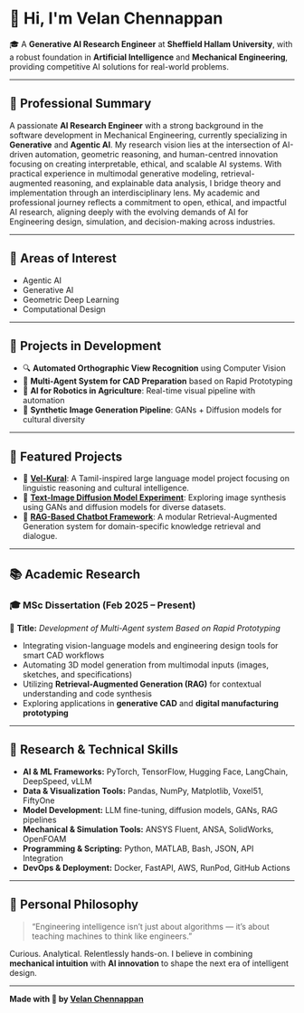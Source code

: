 # 👋 Hi, I'm Velan Chennappan

🎓 A **Generative AI Research Engineer** at **Sheffield Hallam University**, with a robust foundation in **Artificial Intelligence** and **Mechanical Engineering**, providing competitive AI solutions for real-world problems.

---

## 🔧 Professional Summary

 A passionate **AI Research Engineer** with a strong background in the software development in Mechanical Engineering, currently specializing in **Generative** and **Agentic AI**. My research vision lies at the intersection of AI-driven automation, geometric reasoning, and human-centred innovation focusing on creating interpretable, ethical, and scalable AI systems. With practical experience in multimodal generative modeling, retrieval-augmented reasoning, and explainable data analysis, I bridge theory and implementation through an interdisciplinary lens. My academic and professional journey reflects a commitment to open, ethical, and impactful AI research, aligning deeply with the evolving demands of AI for Engineering design, simulation, and decision-making across industries. 

---

## 🎯 Areas of Interest

- Agentic AI
- Generative AI
- Geometric Deep Learning
- Computational Design

---

## 🚀 Projects in Development

- 🔍 **Automated Orthographic View Recognition** using Computer Vision  
- 🤖 **Multi-Agent System for CAD Preparation** based on Rapid Prototyping  
- 🌾 **AI for Robotics in Agriculture**: Real-time visual pipeline with automation  
- 🧠 **Synthetic Image Generation Pipeline**: GANs + Diffusion models for cultural diversity  

---

## 🧩 Featured Projects

- 💬 [**Vel-Kural**](https://github.com/velanc-ai/Vel-Kural): A Tamil-inspired large language model project focusing on linguistic reasoning and cultural intelligence.  
- 🎨 [**Text-Image Diffusion Model Experiment**](https://github.com/yourusername/text-image-diffusion): Exploring image synthesis using GANs and diffusion models for diverse datasets.  
- 🤖 [**RAG-Based Chatbot Framework**](https://github.com/velanc-ai/RAG_BASED_TRANSACTION_CLASSIFICATION_SYSTEM): A modular Retrieval-Augmented Generation system for domain-specific knowledge retrieval and dialogue.  

---

## 📚 Academic Research

### 🎓 MSc Dissertation (Feb 2025 – Present)  
📌 **Title:** *Development of Multi-Agent system Based on Rapid Prototyping*  

- Integrating vision-language models and engineering design tools for smart CAD workflows  
- Automating 3D model generation from multimodal inputs (images, sketches, and specifications)  
- Utilizing **Retrieval-Augmented Generation (RAG)** for contextual understanding and code synthesis  
- Exploring applications in **generative CAD** and **digital manufacturing prototyping**  

---

## 🧠 Research & Technical Skills

- **AI & ML Frameworks:** PyTorch, TensorFlow, Hugging Face, LangChain, DeepSpeed, vLLM  
- **Data & Visualization Tools:** Pandas, NumPy, Matplotlib, Voxel51, FiftyOne  
- **Model Development:** LLM fine-tuning, diffusion models, GANs, RAG pipelines  
- **Mechanical & Simulation Tools:** ANSYS Fluent, ANSA, SolidWorks, OpenFOAM  
- **Programming & Scripting:** Python, MATLAB, Bash, JSON, API Integration  
- **DevOps & Deployment:** Docker, FastAPI, AWS, RunPod, GitHub Actions  

---

## 🌟 Personal Philosophy

> “Engineering intelligence isn’t just about algorithms — it’s about teaching machines to think like engineers.”

Curious. Analytical. Relentlessly hands-on. I believe in combining **mechanical intuition** with **AI innovation** to shape the next era of intelligent design.

---

**Made with 🤖 by [Velan Chennappan](https://github.com/velanc-ai)**  
